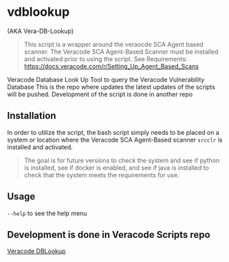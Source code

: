 # vdblookup

(AKA Vera-DB-Lookup)

> This script is a wrapper around the veraocde SCA Agent based scanner. The Veracode SCA Agent-Based Scanner must be installed and activated prior to using the script.
> See Requirements: https://docs.veracode.com/r/Setting_Up_Agent_Based_Scans


Veracode Database Look Up Tool to query the Veracode Vulnerability Database
This is the repo where updates the latest updates of the scripts will be pushed.
Development of the script is done in another repo

## Installation ##

In order to utilize the script, the bash script simply needs to be placed on a system or location where the Veracode SCA Agent-Based scanner `srcclr` is installed and activated.

> The goal is for future versions to check the system and see if python is installed, see if docker is enabled, and see if java is installed to check that the system meets the requirements for use.

## Usage ##

`--help` to see the help menu


## Development is done in Veracode Scripts repo ##
[Veracode DBLookup](https://github.com/bnreplah/Veracode-scripts/tree/main/Scripts/Dev/DBlookup)
